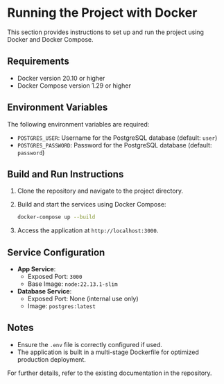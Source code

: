 # Running the Project with Docker

This section provides instructions to set up and run the project using Docker and Docker Compose.

## Requirements

- Docker version 20.10 or higher
- Docker Compose version 1.29 or higher

## Environment Variables

The following environment variables are required:

- `POSTGRES_USER`: Username for the PostgreSQL database (default: `user`)
- `POSTGRES_PASSWORD`: Password for the PostgreSQL database (default: `password`)

## Build and Run Instructions

1. Clone the repository and navigate to the project directory.
2. Build and start the services using Docker Compose:

   ```bash
   docker-compose up --build
   ```

3. Access the application at `http://localhost:3000`.

## Service Configuration

- **App Service**:
  - Exposed Port: `3000`
  - Base Image: `node:22.13.1-slim`
- **Database Service**:
  - Exposed Port: None (internal use only)
  - Image: `postgres:latest`

## Notes

- Ensure the `.env` file is correctly configured if used.
- The application is built in a multi-stage Dockerfile for optimized production deployment.

For further details, refer to the existing documentation in the repository.